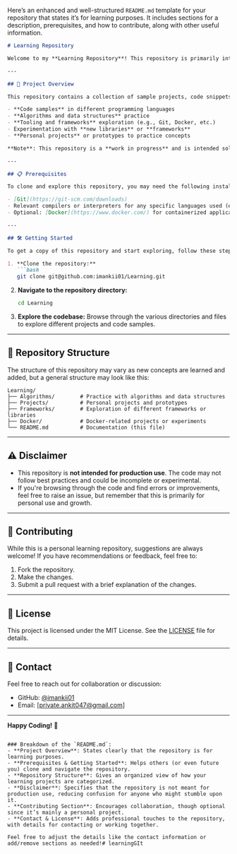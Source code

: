 Here’s an enhanced and well-structured `README.md` template for your repository that states it’s for learning purposes. It includes sections for a description, prerequisites, and how to contribute, along with other useful information.

```md
# Learning Repository

Welcome to my **Learning Repository**! This repository is primarily intended for **personal learning, experimentation, and practice** in various areas of software development, programming languages, and tools.

---

## 🚀 Project Overview

This repository contains a collection of sample projects, code snippets, and exercises that I have worked on while learning new technologies and concepts. It may include the following:

- **Code samples** in different programming languages
- **Algorithms and data structures** practice
- **Tooling and frameworks** exploration (e.g., Git, Docker, etc.)
- Experimentation with **new libraries** or **frameworks**
- **Personal projects** or prototypes to practice concepts

**Note**: This repository is a **work in progress** and is intended solely for my educational development.

---

## 📋 Prerequisites

To clone and explore this repository, you may need the following installed on your machine:

- [Git](https://git-scm.com/downloads)
- Relevant compilers or interpreters for any specific languages used (e.g., Python, Node.js, etc.)
- Optional: [Docker](https://www.docker.com/) for containerized applications

---

## 🛠️ Getting Started

To get a copy of this repository and start exploring, follow these steps:

1. **Clone the repository:**
   ```bash
   git clone git@github.com:imankii01/Learning.git
   ```
   
2. **Navigate to the repository directory:**
   ```bash
   cd Learning
   ```

3. **Explore the codebase:**
   Browse through the various directories and files to explore different projects and code samples.

---

## 📂 Repository Structure

The structure of this repository may vary as new concepts are learned and added, but a general structure may look like this:

```
Learning/
├── Algorithms/        # Practice with algorithms and data structures
├── Projects/          # Personal projects and prototypes
├── Frameworks/        # Exploration of different frameworks or libraries
├── Docker/            # Docker-related projects or experiments
└── README.md          # Documentation (this file)
```

---

## ⚠️ Disclaimer

- This repository is **not intended for production use**. The code may not follow best practices and could be incomplete or experimental.
- If you're browsing through the code and find errors or improvements, feel free to raise an issue, but remember that this is primarily for personal use and growth.

---

## 🤝 Contributing

While this is a personal learning repository, suggestions are always welcome! If you have recommendations or feedback, feel free to:

1. Fork the repository.
2. Make the changes.
3. Submit a pull request with a brief explanation of the changes.

---

## 📜 License

This project is licensed under the MIT License. See the [LICENSE](./LICENSE) file for details.

---

## 📧 Contact

Feel free to reach out for collaboration or discussion:
- GitHub: [@imankii01](https://github.com/imankii01)
- Email: [private.ankit047@gmail.com]

---

**Happy Coding!** 🚀
```

### Breakdown of the `README.md`:
- **Project Overview**: States clearly that the repository is for learning purposes.
- **Prerequisites & Getting Started**: Helps others (or even future you) clone and navigate the repository.
- **Repository Structure**: Gives an organized view of how your learning projects are categorized.
- **Disclaimer**: Specifies that the repository is not meant for production use, reducing confusion for anyone who might stumble upon it.
- **Contributing Section**: Encourages collaboration, though optional since it’s mainly a personal project.
- **Contact & License**: Adds professional touches to the repository, with details for contacting or working together.

Feel free to adjust the details like the contact information or add/remove sections as needed!# learningGIt
